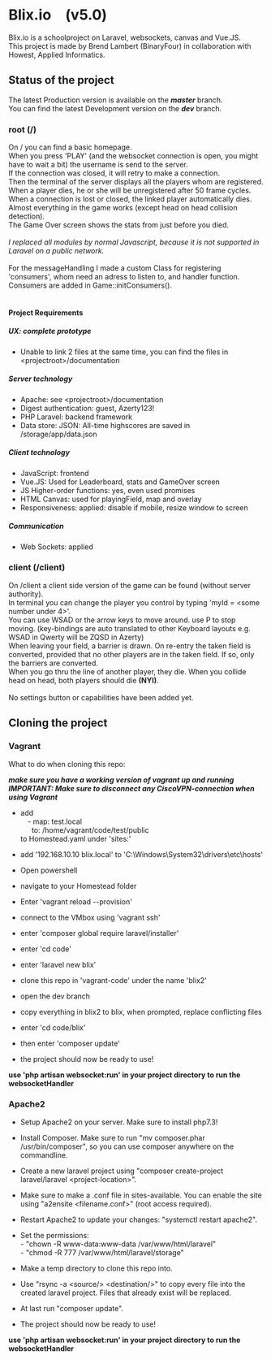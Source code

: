 <h1>Blix.io&emsp;(v5.0)</h1>
Blix.io is a schoolproject on Laravel, websockets, canvas and Vue.JS.
<br>This project is made by Brend Lambert (BinaryFour) in collaboration with Howest, Applied Informatics.

<h2>Status of the project</h2>

The latest Production version is available on the ***master*** branch.
<br>You can find the latest Development version on the ***dev*** branch.

<h3>root (/)</h3>

On / you can find a basic homepage.
<br>When you press 'PLAY' (and the websocket connection is open, you might have to wait a bit) the username is send to the server.
<br>If the connection was closed, it will retry to make a connection.
<br>Then the terminal of the server displays all the players whom are registered.
<br>When a player dies, he or she will be unregistered after 50 frame cycles.
<br>When a connection is lost or closed, the linked player automatically dies.
<br>Almost everything in the game works (except head on head collision detection).
<br>The Game Over screen shows the stats from just before you died.
<br>
<br>*I replaced all modules by normal Javascript, because it is not supported in Laravel on a public network.*
<br>
<br>For the messageHandling I made a custom Class for registering 'consumers', whom need an adress to listen to, and handler function.
<br>Consumers are added in Game::initConsumers().
<br>
<br>

<h4>Project Requirements</h4>

<h5>UX: complete prototype</h5>

* Unable to link 2 files at the same time, you can find the files in &#60;projectroot>/documentation

<h5>Server technology</h5> 

* Apache: see &#60;projectroot>/documentation
* Digest authentication: guest, Azerty123!
* PHP Laravel: backend framework
* Data store: JSON: All-time highscores are saved in <projectroot>/storage/app/data.json

<h5>Client technology</h5>

* JavaScript: frontend
* Vue.JS: Used for Leaderboard, stats and GameOver screen
* JS Higher-order functions: yes, even used promises
* HTML Canvas: used for playingField, map and overlay
* Responsiveness: applied: disable if mobile, resize window to screen

<h5>Communication</h5>

* Web Sockets: applied

<h3>client (/client)</h3>

On /client a client side version of the game can be found (without server authority).
<br>In terminal you can change the player you control by typing 'myId = &#60;some number under 4&#62;'.
<br>You can use WSAD or the arrow keys to move around. use P to stop moving. (key-bindings are auto translated to other Keyboard layouts e.g. WSAD in Qwerty will be ZQSD in Azerty)
<br>When leaving your field, a barrier is drawn. On re-entry the taken field is converted, provided that no other players are in the taken field. If so, only the barriers are converted.
<br>When you go thru the line of another player, they die. When you collide head on head, both players should die <strong>(NYI)</strong>.
<br>
<br>No settings button or capabilities have been added yet.

<h2>Cloning the project</h2>
<h3>Vagrant</h3>
What to do when cloning this repo:
<br>

***make sure you have a working version of vagrant up and running<br>***
***IMPORTANT: Make sure to disconnect any CiscoVPN-connection when using Vagrant***

* add 
	<br>&emsp;\- map: test.local
	<br>&emsp;&nbsp;&nbsp;to: /home/vagrant/code/test/public
  <br>to Homestead.yaml under 'sites:'

* add '192.168.10.10 blix.local' to 'C:\Windows\System32\drivers\etc\hosts'

* Open powershell

* navigate to your Homestead folder

* Enter 'vagrant reload --provision'

* connect to the VMbox using 'vagrant ssh'

* enter 'composer global require laravel/installer'

* enter 'cd code'

* enter 'laravel new blix'

* clone this repo in 'vagrant-code' under the name 'blix2'

* open the dev branch

* copy everything in blix2 to blix, when prompted, replace conflicting files

* enter 'cd code/blix'

* then enter 'composer update'

* the project should now be ready to use!

**use 'php artisan websocket:run' in your project directory to run the websocketHandler**

<h3>Apache2</h3>

* Setup Apache2 on your server. Make sure to install php7.3!

* Install Composer. Make sure to run "mv composer.phar /usr/bin/composer", so you can use composer anywhere
 on the commandline.
 
* Create a new laravel project using "composer create-project laravel/laravel &#60;project-location>".

* Make sure to make a .conf file in sites-available. You can enable the site using "a2ensite <filename.conf>" 
(root access required).

* Restart Apache2 to update your changes: "systemctl restart apache2".

* Set the permissions:
    <br>- "chown -R www-data:www-data /var/www/html/laravel"
    <br>- "chmod -R 777 /var/www/html/laravel/storage"

* Make a temp directory to clone this repo into.

* Use "rsync -a &#60;source/> &#60;destination/>" to copy every file into the created laravel project.
Files that already exist will be replaced.

* At last run "composer update".

* The project should now be ready to use!

**use 'php artisan websocket:run' in your project directory to run the websocketHandler**
